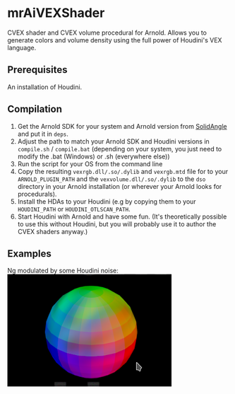 # mrAiVEXShader

CVEX shader and CVEX volume procedural for Arnold. Allows you to generate colors and volume density using the full power of Houdini's VEX language.

## Prerequisites
An installation of Houdini.

## Compilation
1. Get the Arnold SDK for your system and Arnold version from [SolidAngle](https://www.solidangle.com/arnold/download/) and put it in `deps`.
2. Adjust the path to match your Arnold SDK and Houdini versions in `compile.sh` / `compile.bat` (depending on your system, you just need to modify the .bat (Windows) or .sh (everywhere else))
3. Run the script for your OS from the command line
4. Copy the resulting `vexrgb.dll/.so/.dylib` and `vexrgb.mtd` file for to your `ARNOLD_PLUGIN_PATH` and the `vexvolume.dll/.so/.dylib` to the `dso` directory in your Arnold installation (or wherever your Arnold looks for procedurals).
5. Install the HDAs to your Houdini (e.g by copying them to your `HOUDINI_PATH` or `HOUDINI_OTLSCAN_PATH`.
6. Start Houdini with Arnold and have some fun. (It's theoretically  possible to use this without Houdini, but you will probably use it to author the CVEX shaders anyway.)

## Examples
Ng modulated by some Houdini noise:
![Ng modulated by noise](samples/vexrgb.png)
